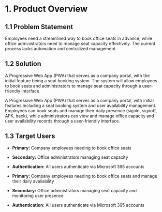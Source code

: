 # 1. Product Overview

## 1.1 Problem Statement

Employees need a streamlined way to book office seats in advance, while office administrators need to manage seat capacity effectively. The current process lacks automation and centralized management.

## 1.2 Solution

A Progressive Web App (PWA) that serves as a company portal, with the initial feature being a seat booking system. The system will allow employees to book seats and administrators to manage seat capacity through a user-friendly interface.

A Progressive Web App (PWA) that serves as a company portal, with initial features including a seat booking system and user availability management. Employees can book seats and manage their daily presence (signin, signoff, AFK, back), while administrators can view and manage office capacity and user availability records through a user-friendly interface.

## 1.3 Target Users

- **Primary:** Company employees needing to book office seats
- **Secondary:** Office administrators managing seat capacity
- **Authentication:** All users authenticate via Microsoft 365 accounts

- **Primary:** Company employees needing to book office seats and manage their daily availability
- **Secondary:** Office administrators managing seat capacity and monitoring user presence
- **Authentication:** All users authenticate via Microsoft 365 accounts
